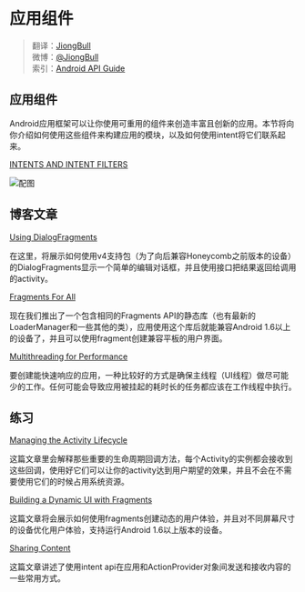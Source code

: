 # 应用组件

> 翻译：[JiongBull](https://github.com/JiongBull)  
 微博：[@JiongBull](http://weibo.com/jiongbull/)  
 索引：[Android API Guide](https://github.com/JiongBull/Android-API-Guide)

## 应用组件

Android应用框架可以让你使用可重用的组件来创造丰富且创新的应用。本节将向你介绍如何使用这些组件来构建应用的模块，以及如何使用intent将它们联系起来。

[INTENTS AND INTENT FILTERS](http://developer.android.com/guide/components/intents-filters.html)

![配图](https://raw.githubusercontent.com/JiongBull/Android-API-Guide/master/images/1.png)

## 博客文章

[Using DialogFragments](http://android-developers.blogspot.com/2012/05/using-dialogfragments.html)

在这里，将展示如何使用v4支持包（为了向后兼容Honeycomb之前版本的设备）的DialogFragments显示一个简单的编辑对话框，并且使用接口把结果返回给调用的activity。

[Fragments For All](http://android-developers.blogspot.com/2011/03/fragments-for-all.html)

现在我们推出了一个包含相同的Fragments API的静态库（也有最新的LoaderManager和一些其他的类），应用使用这个库后就能兼容Android 1.6以上的设备了，并且可以使用fragment创建兼容平板的用户界面。

[Multithreading for Performance](http://android-developers.blogspot.com/2010/07/multithreading-for-performance.html)

要创建能快速响应的应用，一种比较好的方式是确保主线程（UI线程）做尽可能少的工作。任何可能会导致应用被挂起的耗时长的任务都应该在工作线程中执行。

## 练习

[Managing the Activity Lifecycle](http://developer.android.com/training/basics/activity-lifecycle/index.html)

这篇文章里会解释那些重要的生命周期回调方法，每个Activity的实例都会接收到这些回调，使用好它们可以让你的activity达到用户期望的效果，并且不会在不需要使用它们的时候占用系统资源。

[Building a Dynamic UI with Fragments](http://developer.android.com/training/basics/fragments/index.html)

这篇文章将会展示如何使用fragments创建动态的用户体验，并且对不同屏幕尺寸的设备优化用户体验，支持运行Android 1.6以上版本的设备。

[Sharing Content](http://developer.android.com/training/sharing/index.html)

这篇文章讲述了使用intent api在应用和ActionProvider对象间发送和接收内容的一些常用方式。



